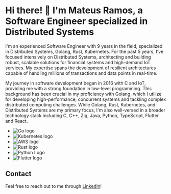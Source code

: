# Hi there! 👋 I'm Mateus Ramos, a Software Engineer specialized in Distributed Systems

I'm an experienced Software Engineer with 9 years in the field, specialized in Distributed Systems, Golang, Rust, Kubernetes. For the past 5 years, I've focused intensively on Distributed Systems, architecting and building robust, scalable solutions for financial systems and high-demand IoT services. My expertise spans the development of resilient architectures capable of handling millions of transactions and data points in real-time.

My journey in software development began in 2016 with C and IoT, providing me with a strong foundation in low-level programming. This background has been crucial in my proficiency with Golang, which I utilize for developing high-performance, concurrent systems and tackling complex distributed computing challenges.
While Golang, Rust, Kubernetes, and Distributed Systems are my primary focus, I'm also well-versed in a broader technology stack including C, C++, Zig, Java, Python, TypeScript, Flutter and React. 

- ![Go logo](https://img.shields.io/badge/Go-00ADD8?style=for-the-badge&logo=go&logoColor=white)
- ![Kubernetes logo](https://img.shields.io/badge/kubernetes-%23326ce5.svg?style=for-the-badge&logo=kubernetes&logoColor=white)
- ![AWS logo](https://img.shields.io/badge/Amazon_AWS-232F3E?style=for-the-badge&logo=amazon-aws&logoColor=white)
- ![Rust logo](https://img.shields.io/badge/Rust-000000?style=for-the-badge&logo=rust&logoColor=white)
- ![Python Logo](https://img.shields.io/badge/Python-3776AB?style=for-the-badge&logo=python&logoColor=white)
- ![Flutter logo](https://img.shields.io/badge/Flutter-02569B?style=for-the-badge&logo=flutter&logoColor=white)


## Contact
Feel free to reach out to me through [LinkedIn](https://www.linkedin.com/in/devmateusramos)!
